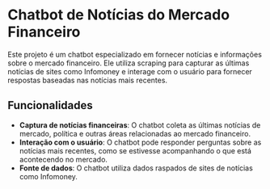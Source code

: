 # Chatbot de Notícias do Mercado Financeiro

Este projeto é um chatbot especializado em fornecer notícias e informações sobre o mercado financeiro. Ele utiliza scraping para capturar as últimas notícias de sites como Infomoney e interage com o usuário para fornecer respostas baseadas nas notícias mais recentes.

## Funcionalidades

- **Captura de notícias financeiras**: O chatbot coleta as últimas notícias de mercado, política e outras áreas relacionadas ao mercado financeiro.
- **Interação com o usuário**: O chatbot pode responder perguntas sobre as notícias mais recentes, como se estivesse acompanhando o que está acontecendo no mercado.
- **Fonte de dados**: O chatbot utiliza dados raspados de sites de notícias como Infomoney.
